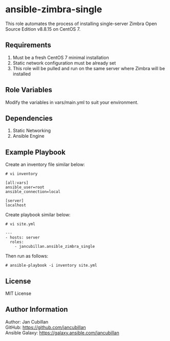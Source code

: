 ansible-zimbra-single
=====================

This role automates the process of installing single-server Zimbra Open Source Edition v8.8.15 on CentOS 7.

Requirements
------------

1) Must be a fresh CentOS 7 minimal installation
2) Static network configuration must be already set
3) This role will be pulled and run on the same server where Zimbra will be installed

Role Variables
--------------

Modify the variables in vars/main.yml to suit your environment.

Dependencies
------------

1) Static Networking
2) Ansible Engine

Example Playbook
----------------

Create an inventory file similar below:

    # vi inventory

    [all:vars]
    ansible_user=root
    ansible_connection=local

    [server]
    localhost

Create playbook similar below:

    # vi site.yml

    --- 
    - hosts: server
      roles:
        - jancubillan.ansible_zimbra_single

Then run as follows:

    # ansible-playbook -i inventory site.yml

License
-------

MIT License

Author Information
------------------

Author: Jan Cubillan<br/>
GitHub: https://github.com/jancubillan<br/>
Ansible Galaxy: https://galaxy.ansible.com/jancubillan

